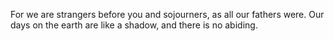 For we are strangers before you and sojourners, as all our fathers were. Our days on the earth are like a shadow, and there is no abiding.
